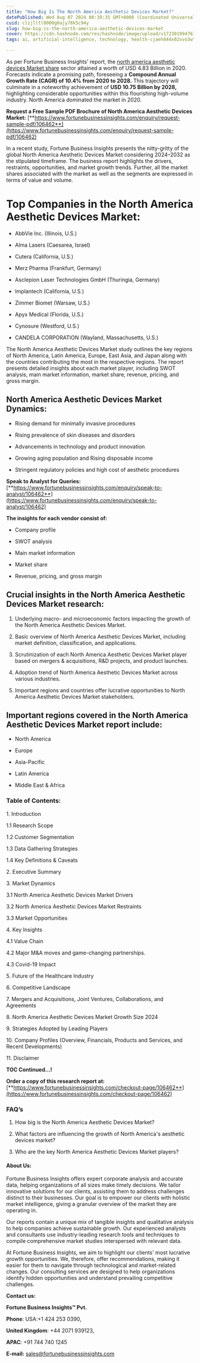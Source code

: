 ```yaml
---
title: "How Big Is The North America Aesthetic Devices Market?"
datePublished: Wed Aug 07 2024 08:39:35 GMT+0000 (Coordinated Universal Time)
cuid: clzjlltl0000g0ajy78k5c94y
slug: how-big-is-the-north-america-aesthetic-devices-market
cover: https://cdn.hashnode.com/res/hashnode/image/upload/v1723019947615/89fa90b2-ce38-4505-b53b-503b40afd075.png
tags: ai, artificial-intelligence, technology, health-cjaeh844x02vvo3wtj5r2s75q, healthcare

---
```


As per Fortune Business Insights’ report, the [north america aesthetic devices Market share](https://www.fortunebusinessinsights.com/north-america-aesthetic-devices-market-106462) sector attained a worth of USD 4.83 Billion in 2020. Forecasts indicate a promising path, foreseeing a **Compound Annual Growth Rate (CAGR) of 10.4% from 2020 to 2028.** This trajectory will culminate in a noteworthy achievement of **USD 10.75 Billion by 2028,** highlighting considerable opportunities within this flourishing high-volume industry. North America dominated the market in 2020.

**Request a Free Sample PDF Brochure of North America Aesthetic Devices Market:** [**https://www.fortunebusinessinsights.com/enquiry/request-sample-pdf/106462**](https://www.fortunebusinessinsights.com/enquiry/request-sample-pdf/106462)

In a recent study, Fortune Business Insights presents the nitty-gritty of the global North America Aesthetic Devices Market considering 2024–2032 as the stipulated timeframe. The business report highlights the drivers, restraints, opportunities, and market growth trends. Further, all the market shares associated with the market as well as the segments are expressed in terms of value and volume.

# **Top Companies in the North America Aesthetic Devices Market:**

* AbbVie Inc. (Illinois, U.S.)
    
* Alma Lasers (Caesarea, Israel)
    
* Cutera (California, U.S.)
    
* Merz Pharma (Frankfurt, Germany)
    
* Asclepion Laser Technologies GmbH (Thuringia, Germany)
    
* Implantech (California, U.S.)
    
* Zimmer Biomet (Warsaw, U.S.)
    
* Apyx Medical (Florida, U.S.)
    
* Cynosure (Westford, U.S.)
    
* CANDELA CORPORATION (Wayland, Massachusetts, U.S.)
    

The North America Aesthetic Devices Market study outlines the key regions of North America, Latin America, Europe, East Asia, and Japan along with the countries contributing the most in the respective regions. The report presents detailed insights about each market player, including SWOT analysis, main market information, market share, revenue, pricing, and gross margin.

## North America Aesthetic Devices Market **Dynamics**:

* Rising demand for minimally invasive procedures
    
* Rising prevalence of skin diseases and disorders
    
* Advancements in technology and product innovation
    
* Growing aging population and Rising disposable income
    
* Stringent regulatory policies and high cost of aesthetic procedures
    

**Speak to Analyst for Queries:** [**https://www.fortunebusinessinsights.com/enquiry/speak-to-analyst/106462**](https://www.fortunebusinessinsights.com/enquiry/speak-to-analyst/106462)

**The insights for each vendor consist of:**

* Company profile
    
* SWOT analysis
    
* Main market information
    
* Market share
    
* Revenue, pricing, and gross margin
    

## **Crucial insights in the North America Aesthetic Devices Market research:**

1. Underlying macro- and microeconomic factors impacting the growth of the North America Aesthetic Devices Market.
    
2. Basic overview of North America Aesthetic Devices Market, including market definition, classification, and applications.
    
3. Scrutinization of each North America Aesthetic Devices Market player based on mergers & acquisitions, R&D projects, and product launches.
    
4. Adoption trend of North America Aesthetic Devices Market across various industries.
    
5. Important regions and countries offer lucrative opportunities to North America Aesthetic Devices Market stakeholders.
    

## **Important regions covered in the North America Aesthetic Devices Market report include:**

* North America
    
* Europe
    
* Asia-Pacific
    
* Latin America
    
* Middle East & Africa
    

### **Table of Contents:**

1\. Introduction

1.1 Research Scope

1.2 Customer Segmentation

1.3 Data Gathering Strategies

1.4 Key Definitions & Caveats

2\. Executive Summary

3\. Market Dynamics

3.1 North America Aesthetic Devices Market Drivers

3.2 North America Aesthetic Devices Market Restraints

3.3 Market Opportunities

4\. Key Insights

4.1 Value Chain

4.2 Major M&A moves and game-changing partnerships.

4.3 Covid-19 Impact

5\. Future of the Healthcare Industry

6\. Competitive Landscape

7\. Mergers and Acquisitions, Joint Ventures, Collaborations, and Agreements

8\. North America Aesthetic Devices Market Growth Size 2024

9\. Strategies Adopted by Leading Players

10\. Company Profiles (Overview, Financials, Products and Services, and Recent Developments)

11\. Disclaimer

**TOC Continued…!**

**Order a copy of this research report at:** [**https://www.fortunebusinessinsights.com/checkout-page/106462**](https://www.fortunebusinessinsights.com/checkout-page/106462)

### **FAQ’s**

1. How big is the North America Aesthetic Devices Market?
    
2. What factors are influencing the growth of North America's aesthetic devices market?
    
3. Who are the key North America Aesthetic Devices Market players?
    

#### **About Us:**

Fortune Business Insights offers expert corporate analysis and accurate data, helping organizations of all sizes make timely decisions. We tailor innovative solutions for our clients, assisting them to address challenges distinct to their businesses. Our goal is to empower our clients with holistic market intelligence, giving a granular overview of the market they are operating in.

Our reports contain a unique mix of tangible insights and qualitative analysis to help companies achieve sustainable growth. Our experienced analysts and consultants use industry-leading research tools and techniques to compile comprehensive market studies interspersed with relevant data.

At Fortune Business Insights, we aim to highlight our clients' most lucrative growth opportunities. We, therefore, offer recommendations, making it easier for them to navigate through technological and market-related changes. Our consulting services are designed to help organizations identify hidden opportunities and understand prevailing competitive challenges.

**Contact us:**

**Fortune Business Insights™ Pvt.**

**Phone**: USA:+1 424 253 0390,

**United Kingdom**: +44 2071 939123,

**APAC**: +91 744 740 1245

**E-mail:** [sales@fortunebusinessinsights.com](mailto:sales@fortunebusinessinsights.com)